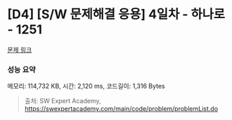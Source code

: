 # [D4] [S/W 문제해결 응용] 4일차 - 하나로 - 1251 

[문제 링크](https://swexpertacademy.com/main/code/problem/problemDetail.do?contestProbId=AV15StKqAQkCFAYD) 

### 성능 요약

메모리: 114,732 KB, 시간: 2,120 ms, 코드길이: 1,316 Bytes



> 출처: SW Expert Academy, https://swexpertacademy.com/main/code/problem/problemList.do